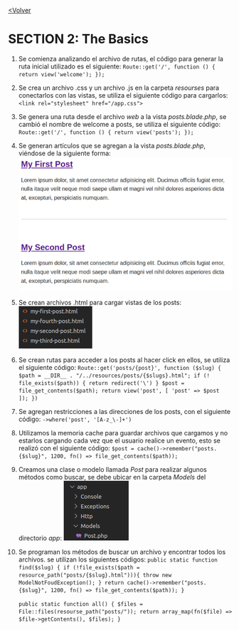 [<Volver](../Readme.md)

# SECTION 2: The Basics

1. Se comienza analizando el archivo de rutas, el código para generar la ruta inicial utilizado es el siguiente:
    `Route::get('/', function () {
        return view('welcome');
    });`

2. Se crea un archivo .css y un archivo .js en la carpeta *resourses* para conectarlos con las vistas, se utiliza el siguiente código para cargarlos:
   `<link rel="stylesheet" href="/app.css">`

3. Se genera una ruta desde el archivo *web* a la vista *posts.blade.php*, se cambió el nombre de welcome a posts, se utiliza el siguiente código:
    `Route::get('/', function () {
        return view('posts');
    });` 

4. Se generan artículos que se agregan a la vista *posts.blade.php*, viéndose de la siguiente forma:
   ![articles](../images/articles.png)

5. Se crean archivos .html para cargar vistas de los posts:
   ![htmlFiles](../images/htmlFiles.png)

6. Se crean rutas para acceder a los posts al hacer click en ellos, se utiliza el siguiente código:
    `Route::get('posts/{post}', function ($slug) {
        $path = __DIR__ . "/../resources/posts/{$slugs}.html";
        if (! file_exists($path)) {
            return redirect('\')
        }
        $post = file_get_contents($path);
        return view('post', [
            'post' => $post 
        ]);
    })`

7. Se agregan restricciones a las direcciones de los posts, con el siguiente código:
    `->where('post', '[A-z_\-]+')`

8. Utilizamos la memoria cache para guardar archivos que cargamos y no estarlos cargando cada vez que el usuario realice un evento, esto se realizó con el 
    siguiente código:
    `$post = cache()->remember("posts.{$slug}", 1200, fn() => file_get_contents($path));`

9. Creamos una clase o  modelo llamada *Post* para realizar algunos métodos como buscar, se debe ubicar en la carpeta *Models* del directorio *app*:
    ![PostModel](../images/PostModel.png)

10. Se programan los métodos de buscar un archivo y encontrar todos los archivos. se utilizan los siguientes códigos:
    `public static function find($slug) {
        if (!file_exists($path = resource_path("posts/{$slug}.html"))){
            throw new ModelNotFoudException();
        }
        return cache()->remember("posts.{$slug}", 1200, fn() => file_get_contents($path));
    }`

    `public static function all() {
        $files = File::files(resourse_path("posts/"));
        return array_map(fn($file) => $file->getContents(), $files);
    }`